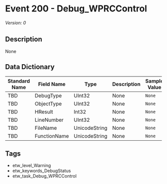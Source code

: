# Event 200 - Debug_WPRCControl
###### Version: 0

## Description
None

## Data Dictionary
|Standard Name|Field Name|Type|Description|Sample Value|
|---|---|---|---|---|
|TBD|DebugType|UInt32|None|`None`|
|TBD|ObjectType|UInt32|None|`None`|
|TBD|HResult|Int32|None|`None`|
|TBD|LineNumber|UInt32|None|`None`|
|TBD|FileName|UnicodeString|None|`None`|
|TBD|FunctionName|UnicodeString|None|`None`|

## Tags
* etw_level_Warning
* etw_keywords_DebugStatus
* etw_task_Debug_WPRCControl